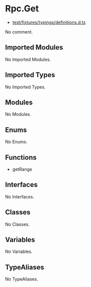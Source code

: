 # Rpc.Get

* [test/fixtures/typings/definitions.d.ts](/test/fixtures/typings/definitions.d.ts#L81)

No comment.

## Imported Modules

No Imported Modules.

## Imported Types

No Imported Types.

## Modules

No Modules.

## Enums

No Enums.

## Functions

* getRange

## Interfaces

No Interfaces.

## Classes

No Classes.

## Variables

No Variables.

## TypeAliases

No TypeAliases.
